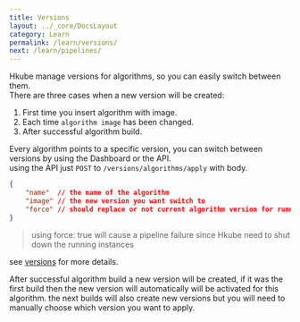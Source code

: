```yaml
---
title: Versions
layout: ../_core/DocsLayout
category: Learn
permalink: /learn/versions/
next: /learn/pipelines/
---
```


Hkube manage versions for algorithms, so you can easily switch between them.  
There are three cases when a new version will be created:  
1) First time you insert algorithm with image.  
2) Each time `algorithm image` has been changed.  
3) After successful algorithm build.   

Every algorithm points to a specific version, you can switch between versions by using the Dashboard or the API.  
using the API just `POST` to `/versions/algorithms/apply` with body.  
```json
{
    "name"  // the name of the algorithm
    "image" // the new version you want switch to
    "force" // should replace or not current algorithm version for running algorithm instances
}

```
> using force: true will cause a pipeline failure since Hkube need to shut down the running instances

see [versions](/spec/#tag/Versions) for more details.

After successful algorithm build a new version will be created, if it was the first build then the new version will automatically will be activated for this algorithm. the next builds will also create new versions but you will need to manually choose which version you want to apply.


